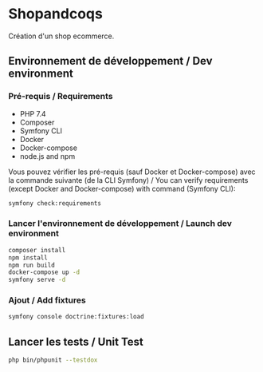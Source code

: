 # Shopandcoqs

Création d'un shop ecommerce.

## Environnement de développement / Dev environment

### Pré-requis / Requirements

- PHP 7.4
- Composer
- Symfony CLI
- Docker
- Docker-compose
- node.js and npm

Vous pouvez vérifier les pré-requis (sauf Docker et Docker-compose) avec la commande suivante (de la CLI Symfony) / You can verify requirements (except Docker and Docker-compose) with command (Symfony CLI):

```bash
symfony check:requirements
```

### Lancer l'environnement de développement / Launch dev environment

```bash
composer install
npm install
npm run build
docker-compose up -d
symfony serve -d
```

### Ajout / Add fixtures

```bash
symfony console doctrine:fixtures:load
```

## Lancer les tests / Unit Test

```bash
php bin/phpunit --testdox
```
